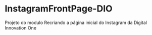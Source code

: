 # InstagramFrontPage-DIO
Projeto do modulo Recriando a página inicial do Instagram da Digital Innovation One
